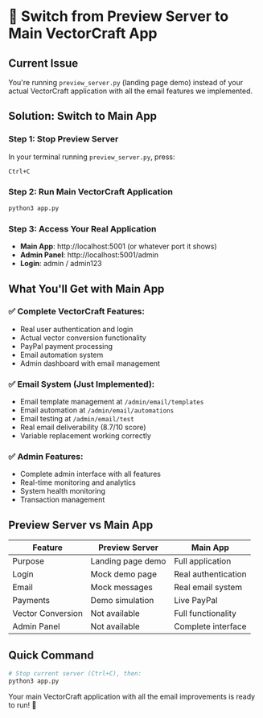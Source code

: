 # 🔄 Switch from Preview Server to Main VectorCraft App

## Current Issue
You're running `preview_server.py` (landing page demo) instead of your actual VectorCraft application with all the email features we implemented.

## Solution: Switch to Main App

### Step 1: Stop Preview Server
In your terminal running `preview_server.py`, press:
```
Ctrl+C
```

### Step 2: Run Main VectorCraft Application
```bash
python3 app.py
```

### Step 3: Access Your Real Application
- **Main App**: http://localhost:5001 (or whatever port it shows)
- **Admin Panel**: http://localhost:5001/admin
- **Login**: admin / admin123

## What You'll Get with Main App

### ✅ **Complete VectorCraft Features:**
- Real user authentication and login
- Actual vector conversion functionality
- PayPal payment processing
- Email automation system
- Admin dashboard with email management

### ✅ **Email System (Just Implemented):**
- Email template management at `/admin/email/templates`
- Email automation at `/admin/email/automations`  
- Email testing at `/admin/email/test`
- Real email deliverability (8.7/10 score)
- Variable replacement working correctly

### ✅ **Admin Features:**
- Complete admin interface with all features
- Real-time monitoring and analytics
- System health monitoring
- Transaction management

## Preview Server vs Main App

| Feature | Preview Server | Main App |
|---------|---------------|----------|
| Purpose | Landing page demo | Full application |
| Login | Mock demo page | Real authentication |
| Email | Mock messages | Real email system |
| Payments | Demo simulation | Live PayPal |
| Vector Conversion | Not available | Full functionality |
| Admin Panel | Not available | Complete interface |

## Quick Command
```bash
# Stop current server (Ctrl+C), then:
python3 app.py
```

Your main VectorCraft application with all the email improvements is ready to run! 🚀